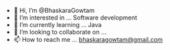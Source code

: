 - 👋 Hi, I’m @BhaskaraGowtam
- 👀 I’m interested in ... Software development
- 🌱 I’m currently learning ... Java
- 💞️ I’m looking to collaborate on ...
- 📫 How to reach me ... bhaskaragowtam@gmail.com

<!---
BhaskaraGowtam/BhaskaraGowtam is a ✨ special ✨ repository because its `README.md` (this file) appears on your GitHub profile.
You can click the Preview link to take a look at your changes.
--->
